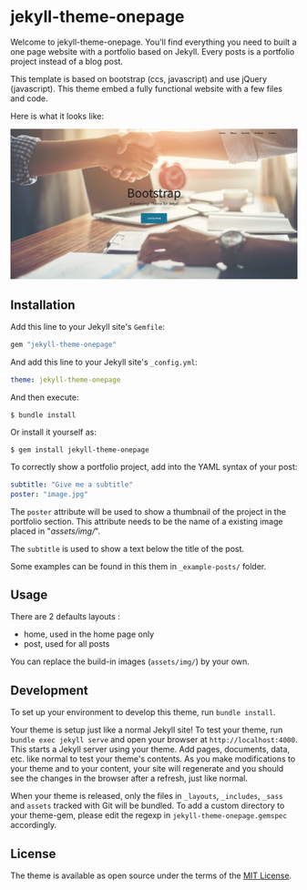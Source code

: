 # jekyll-theme-onepage

Welcome to jekyll-theme-onepage. You'll find everything you need to built a one page website with a portfolio based on Jekyll. Every posts is a portfolio project instead of a blog post.

This template is based on bootstrap (ccs, javascript) and use jQuery (javascript).
This theme embed a fully functional website with a few files and code.

Here is what it looks like:

![Screenshot](screenshot.png)

## Installation

Add this line to your Jekyll site's `Gemfile`:

```ruby
gem "jekyll-theme-onepage"
```

And add this line to your Jekyll site's `_config.yml`:

```yaml
theme: jekyll-theme-onepage
```

And then execute:

    $ bundle install

Or install it yourself as:

    $ gem install jekyll-theme-onepage
    
To correctly show a portfolio project, add into the YAML syntax of your post:

```yaml
subtitle: "Give me a subtitle"
poster: "image.jpg"
```
The `poster` attribute will be used to show a thumbnail of the project in the portfolio section. This attribute needs to be the name of a existing image placed in "*assets/img/*".

The `subtitle` is used to show a text below the title of the post.

Some examples can be found in this them in `_example-posts/` folder.

## Usage

There are 2 defaults layouts :

- home, used in the home page only
- post, used for all posts

You can replace the build-in images (`assets/img/`) by your own.

## Development

To set up your environment to develop this theme, run `bundle install`.

Your theme is setup just like a normal Jekyll site! To test your theme, run `bundle exec jekyll serve` and open your browser at `http://localhost:4000`. This starts a Jekyll server using your theme. Add pages, documents, data, etc. like normal to test your theme's contents. As you make modifications to your theme and to your content, your site will regenerate and you should see the changes in the browser after a refresh, just like normal.

When your theme is released, only the files in `_layouts`, `_includes`, `_sass` and `assets` tracked with Git will be bundled.
To add a custom directory to your theme-gem, please edit the regexp in `jekyll-theme-onepage.gemspec` accordingly.

## License

The theme is available as open source under the terms of the [MIT License](https://opensource.org/licenses/MIT).


